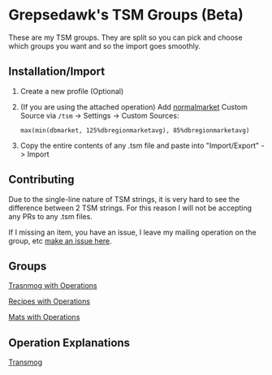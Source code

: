 # Grepsedawk's TSM Groups (Beta)

These are my TSM groups. They are split so you can pick and choose which groups you want and so the import goes smoothly.

## Installation/Import

1. Create a new profile (Optional)
1. (If you are using the attached operation) Add [normalmarket](/docs/custom_sources/normalmarket.md) Custom Source via `/tsm` -> Settings -> Custom Sources:

    ```tsm
    max(min(dbmarket, 125%dbregionmarketavg), 85%dbregionmarketavg)
    ```

1. Copy the entire contents of any .tsm file and paste into "Import/Export" -> Import

## Contributing

Due to the single-line nature of TSM strings, it is very hard to see the difference between 2 TSM strings. For this reason I will not be accepting any PRs to any .tsm files.

If I missing an item, you have an issue, I leave my mailing operation on the group, etc [make an issue here](https://github.com/grepsedawk/tsm-groups/issues/new).

## Groups

[Trasnmog with Operations](/transmog.tsm)

[Recipes with Operations](/recipes.tsm)

[Mats with Operations](/mats.tsm)

## Operation Explanations

[Transmog](/docs/operations/transmog.md)
